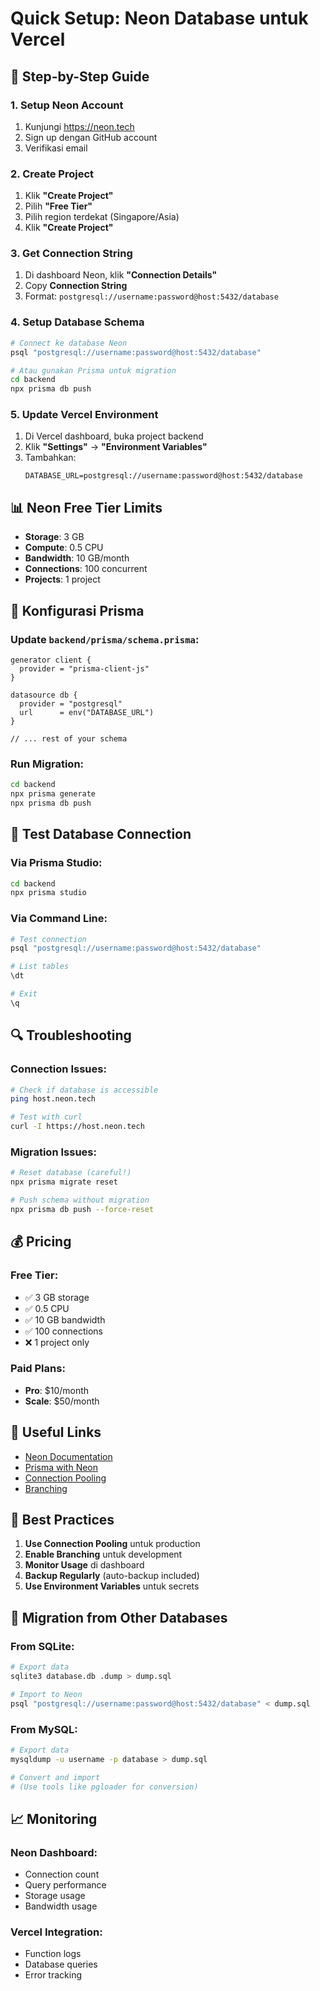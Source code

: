 # Quick Setup: Neon Database untuk Vercel

## 🚀 **Step-by-Step Guide**

### 1. **Setup Neon Account**
1. Kunjungi https://neon.tech
2. Sign up dengan GitHub account
3. Verifikasi email

### 2. **Create Project**
1. Klik **"Create Project"**
2. Pilih **"Free Tier"**
3. Pilih region terdekat (Singapore/Asia)
4. Klik **"Create Project"**

### 3. **Get Connection String**
1. Di dashboard Neon, klik **"Connection Details"**
2. Copy **Connection String**
3. Format: `postgresql://username:password@host:5432/database`

### 4. **Setup Database Schema**
```bash
# Connect ke database Neon
psql "postgresql://username:password@host:5432/database"

# Atau gunakan Prisma untuk migration
cd backend
npx prisma db push
```

### 5. **Update Vercel Environment**
1. Di Vercel dashboard, buka project backend
2. Klik **"Settings"** → **"Environment Variables"**
3. Tambahkan:
   ```env
   DATABASE_URL=postgresql://username:password@host:5432/database
   ```

## 📊 **Neon Free Tier Limits**

- **Storage**: 3 GB
- **Compute**: 0.5 CPU
- **Bandwidth**: 10 GB/month
- **Connections**: 100 concurrent
- **Projects**: 1 project

## 🔧 **Konfigurasi Prisma**

### Update `backend/prisma/schema.prisma`:
```prisma
generator client {
  provider = "prisma-client-js"
}

datasource db {
  provider = "postgresql"
  url      = env("DATABASE_URL")
}

// ... rest of your schema
```

### Run Migration:
```bash
cd backend
npx prisma generate
npx prisma db push
```

## 🧪 **Test Database Connection**

### Via Prisma Studio:
```bash
cd backend
npx prisma studio
```

### Via Command Line:
```bash
# Test connection
psql "postgresql://username:password@host:5432/database"

# List tables
\dt

# Exit
\q
```

## 🔍 **Troubleshooting**

### Connection Issues:
```bash
# Check if database is accessible
ping host.neon.tech

# Test with curl
curl -I https://host.neon.tech
```

### Migration Issues:
```bash
# Reset database (careful!)
npx prisma migrate reset

# Push schema without migration
npx prisma db push --force-reset
```

## 💰 **Pricing**

### Free Tier:
- ✅ 3 GB storage
- ✅ 0.5 CPU
- ✅ 10 GB bandwidth
- ✅ 100 connections
- ❌ 1 project only

### Paid Plans:
- **Pro**: $10/month
- **Scale**: $50/month

## 🔗 **Useful Links**

- [Neon Documentation](https://neon.tech/docs)
- [Prisma with Neon](https://neon.tech/docs/guides/prisma)
- [Connection Pooling](https://neon.tech/docs/guides/connection-pooling)
- [Branching](https://neon.tech/docs/guides/branching)

## 🎯 **Best Practices**

1. **Use Connection Pooling** untuk production
2. **Enable Branching** untuk development
3. **Monitor Usage** di dashboard
4. **Backup Regularly** (auto-backup included)
5. **Use Environment Variables** untuk secrets

## 🔄 **Migration from Other Databases**

### From SQLite:
```bash
# Export data
sqlite3 database.db .dump > dump.sql

# Import to Neon
psql "postgresql://username:password@host:5432/database" < dump.sql
```

### From MySQL:
```bash
# Export data
mysqldump -u username -p database > dump.sql

# Convert and import
# (Use tools like pgloader for conversion)
```

## 📈 **Monitoring**

### Neon Dashboard:
- Connection count
- Query performance
- Storage usage
- Bandwidth usage

### Vercel Integration:
- Function logs
- Database queries
- Error tracking 